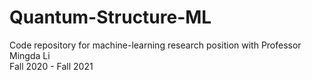 # Quantum-Structure-ML
Code repository for machine-learning research position with Professor Mingda Li  
Fall 2020 - Fall 2021

